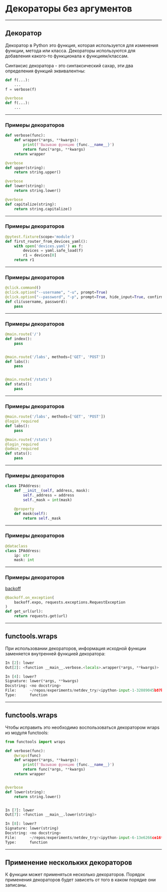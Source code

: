 # Декораторы без аргументов

---
## Декоратор

Декоратор в Python это функция, которая используется для изменения
функции, метода или класса.
Декораторы используются для добавления какого-то функционала к функциям/классам.

Синтаксис декоратора - это синтаксический сахар,
эти два определения функций эквивалентны:
```python
def f(...):
    ...
f = verbose(f)

@verbose
def f(...):
    ...
```

---
### Примеры декораторов

```python
def verbose(func):
    def wrapper(*args, **kwargs):
        print(f'Вызываю функцию {func.__name__}')
        return func(*args, **kwargs)
    return wrapper

@verbose
def upper(string):
    return string.upper()

@verbose
def lower(string):
    return string.lower()

@verbose
def capitalize(string):
    return string.capitalize()
```

---
### Примеры декораторов

```python
@pytest.fixture(scope='module')
def first_router_from_devices_yaml():
    with open('devices.yaml') as f:
        devices = yaml.safe_load(f)
        r1 = devices[0]
    return r1
```


---
### Примеры декораторов

```python
@click.command()
@click.option("--username", "-u", prompt=True)
@click.option("--password", "-p", prompt=True, hide_input=True, confirmation_prompt=True)
def cli(username, password):
    pass
```


---
### Примеры декораторов

```python
@main.route('/')
def index():
    pass


@main.route('/labs', methods=['GET', 'POST'])
def labs():
    pass


@main.route('/stats')
def stats():
    pass
```

---
### Примеры декораторов

```python
@main.route('/labs', methods=['GET', 'POST'])
@login_required
def labs():
    pass

@main.route('/stats')
@login_required
@admin_required
def stats():
    pass
```

---
### Примеры декораторов

```python
class IPAddress:
    def __init__(self, address, mask):
        self._address = address
        self._mask = int(mask)

    @property
    def mask(self):
        return self._mask
```


---
### Примеры декораторов

```python
@dataclass
class IPAddress:
    ip: str
    mask: int
```

---
### Примеры декораторов

[backoff](https://github.com/litl/backoff)

```python
@backoff.on_exception(
    backoff.expo, requests.exceptions.RequestException
)
def get_url(url):
    return requests.get(url)
```

---
## functools.wraps

При использовании декораторов, информация исходной функции
заменяется внутренней функцией декоратора:

```python
In [2]: lower
Out[2]: <function __main__.verbose.<locals>.wrapper(*args, **kwargs)>

In [4]: lower?
Signature: lower(*args, **kwargs)
Docstring: <no docstring>
File:      ~/repos/experiments/netdev_try/<ipython-input-1-32089045b87b>
Type:      function
```

---
## functools.wraps

Чтобы исправить это необходимо воспользоваться декоратором wraps
из модуля functools:

```python
from functools import wraps

def verbose(func):
    @wraps(func)
    def wrapper(*args, **kwargs):
        print(f'Вызываю функцию {func.__name__}')
        return func(*args, **kwargs)
    return wrapper


@verbose
def lower(string):
    return string.lower()


In [7]: lower
Out[7]: <function __main__.lower(string)>

In [8]: lower?
Signature: lower(string)
Docstring: <no docstring>
File:      ~/repos/experiments/netdev_try/<ipython-input-6-13e6266ce16f>
Type:      function
```


---
## Применение нескольких декораторов

К функции может применяться несколько декораторов. Порядок применения
декораторов будет зависеть от того в каком порядке они записаны.

